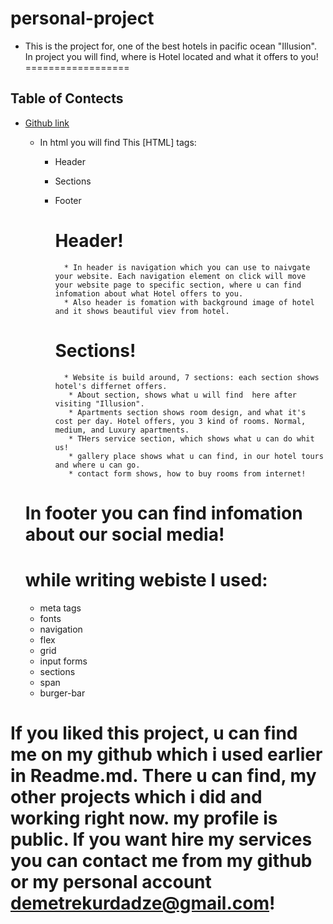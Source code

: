 # personal-project
 * This is the project for, one of the best hotels in pacific ocean "Illusion". In project you will find, where is Hotel located and what it offers to you!
==================
## Table of Contects 
* [Github link](https://github.com/Demetrusa/personal-project)

    * In html you will find This [HTML] tags:
        * Header
        * Sections
        * Footer  

            # Header!
                * In header is navigation which you can use to naivgate your website. Each navigation element on click will move your website page to specific section, where u can find infomation about what Hotel offers to you.
                * Also header is fomation with background image of hotel and it shows beautiful viev from hotel.

            # Sections!
                * Website is build around, 7 sections: each section shows hotel's differnet offers.
                 * About section, shows what u will find  here after visiting "Illusion".
                 * Apartments section shows room design, and what it's cost per day. Hotel offers, you 3 kind of rooms. Normal, medium, and Luxury apartments. 
                 * THers service section, which shows what u can do whit us!
                 * gallery place shows what u can find, in our hotel tours and where u can go.
                 * contact form shows, how to buy rooms from internet!
                 
    # In footer you can find infomation about our social media!

    # while writing webiste I used:
     * meta tags
     * fonts
     * navigation
     * flex
     * grid
     * input forms
     * sections
     * span
     * burger-bar


# If you liked this project, u can find me on my github which i used earlier in Readme.md. There u can find, my other projects which i did and working right now. my profile is public. If you want hire my services you can contact me from my github or my personal account demetrekurdadze@gmail.com!

